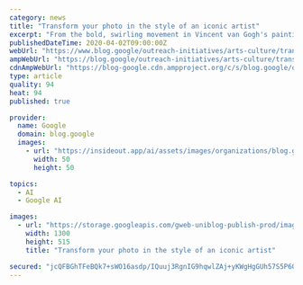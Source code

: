 ```yaml
---
category: news
title: "Transform your photo in the style of an iconic artist"
excerpt: "From the bold, swirling movement in Vincent van Gogh's paintings, to the surreal, confident brushstrokes of Frida Kahlo, many famous artists have instantly recognizable styles. Now you can use these styles to transform your own photos. With Art Transfer, a new feature in the Google Arts &amp; Culture"
publishedDateTime: 2020-04-02T09:00:00Z
webUrl: "https://www.blog.google/outreach-initiatives/arts-culture/transform-your-photo-style-iconic-artist/"
ampWebUrl: "https://blog.google/outreach-initiatives/arts-culture/transform-your-photo-style-iconic-artist/amp/"
cdnAmpWebUrl: "https://blog-google.cdn.ampproject.org/c/s/blog.google/outreach-initiatives/arts-culture/transform-your-photo-style-iconic-artist/amp/"
type: article
quality: 94
heat: 94
published: true

provider:
  name: Google
  domain: blog.google
  images:
    - url: "https://insideout.app/ai/assets/images/organizations/blog.google-50x50.jpg"
      width: 50
      height: 50

topics:
  - AI
  - Google AI

images:
  - url: "https://storage.googleapis.com/gweb-uniblog-publish-prod/images/Art_Transfer_mosaic.max-1300x1300.png"
    width: 1300
    height: 515
    title: "Transform your photo in the style of an iconic artist"

secured: "jcQFBGhTFeBQk7+sWO16asdp/IQuuj3RgnIG9hqwlZAj+yKWgHgGUh57S5P6QnQLoYv/vJbUa91ukPmUAWqJZQ1FTijWOXhP7y1lzYA5sUf30vx186vlOTJzMcaWIBrYiNA1CEcvwmq7XwwExB9pG9m9H3fTepWNgfbblQ+J/WDy4HNqbt8BR0LpzexvDdY/f5ccMR9aC2YpctXg5FLZaC8DEjHBjxRnWxnpyFn+rUT0QwkJCDeWvaIj5GoFvGMsxT2c0AS6k6d1yjPjpL/bFOBxd+4sfLiqmjeUZ8jNy+CZvmgWSC5WipDadYX8WO6MFh2CjcS8vInIhs6GZOO2YA==;zLQPPc+guP8X0QWaniPfXw=="
---
```


